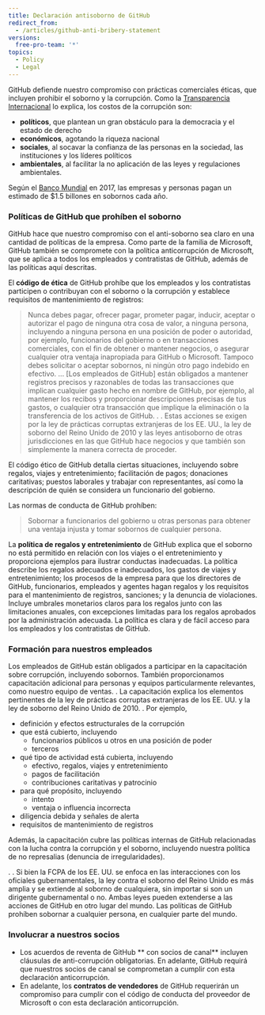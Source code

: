 ```yaml
---
title: Declaración antisoborno de GitHub
redirect_from:
  - /articles/github-anti-bribery-statement
versions:
  free-pro-team: '*'
topics:
  - Policy
  - Legal
---
```


GitHub defiende nuestro compromiso con prácticas comerciales éticas, que incluyen prohibir el soborno y la corrupción. Como la [Transparencia Internacional](https://www.transparency.org/what-is-corruption#costs-of-corruption) lo explica, los costos de la corrupción son:
- **políticos**, que plantean un gran obstáculo para la democracia y el estado de derecho
- **económicos**, agotando la riqueza nacional
- **sociales**, al socavar la confianza de las personas en la sociedad, las instituciones y los líderes políticos
- **ambientales**, al facilitar la no aplicación de las leyes y regulaciones ambientales.

Según el [Banco Mundial](https://www.worldbank.org/en/topic/governance/brief/anti-corruption) en 2017, las empresas y personas pagan un estimado de $1.5 billones en sobornos cada año.

### Políticas de GitHub que prohíben el soborno

GitHub hace que nuestro compromiso con el anti-soborno sea claro en una cantidad de políticas de la empresa. Como parte de la familia de Microsoft, GitHub también se compromete con la política anticorrupción de Microsoft, que se aplica a todos los empleados y contratistas de GitHub, además de las políticas aquí descritas.

El **código de ética** de GitHub prohíbe que los empleados y los contratistas participen o contribuyan con el soborno o la corrupción y establece requisitos de mantenimiento de registros:
> Nunca debes pagar, ofrecer pagar, prometer pagar, inducir, aceptar o autorizar el pago de ninguna otra cosa de valor, a ninguna persona, incluyendo a ninguna persona en una posición de poder o autoridad, por ejemplo, funcionarios del gobierno o en transacciones comerciales, con el fin de obtener o mantener negocios, o asegurar cualquier otra ventaja inapropiada para GitHub o Microsoft. Tampoco debes solicitar o aceptar sobornos, ni ningún otro pago indebido en efectivo. ... [Los empleados de GitHub] están obligados a mantener registros precisos y razonables de todas las transacciones que implican cualquier gasto hecho en nombre de GitHub, por ejemplo, al mantener los recibos y proporcionar descripciones precisas de tus gastos, o cualquier otra transacción que implique la eliminación o la transferencia de los activos de GitHub. . . Estas acciones se exigen por la ley de prácticas corruptas extranjeras de los EE. UU., la ley de soborno del Reino Unido de 2010 y las leyes antisoborno de otras jurisdicciones en las que GitHub hace negocios y que también son simplemente la manera correcta de proceder.

El código ético de GitHub detalla ciertas situaciones, incluyendo sobre regalos, viajes y entretenimiento; facilitación de pagos; donaciones caritativas; puestos laborales y trabajar con representantes, así como la descripción de quién se considera un funcionario del gobierno.

Las normas de conducta de GitHub prohíben:
> Sobornar a funcionarios del gobierno u otras personas para obtener una ventaja injusta y tomar sobornos de cualquier persona.

La **política de regalos y entretenimiento** de GitHub explica que el soborno no está permitido en relación con los viajes o el entretenimiento y proporciona ejemplos para ilustrar conductas inadecuadas. La política describe los regalos adecuados e inadecuados, los gastos de viajes y entretenimiento; los procesos de la empresa para que los directores de GitHub, funcionarios, empleados y agentes hagan regalos y los requisitos para el mantenimiento de registros, sanciones; y la denuncia de violaciones. Incluye umbrales monetarios claros para los regalos junto con las limitaciones anuales, con excepciones limitadas para los regalos aprobados por la administración adecuada. La política es clara y de fácil acceso para los empleados y los contratistas de GitHub.

### Formación para nuestros empleados

Los empleados de GitHub están obligados a participar en la capacitación sobre corrupción, incluyendo sobornos. También proporcionamos capacitación adicional para personas y equipos particularmente relevantes, como nuestro equipo de ventas. . La capacitación explica los elementos pertinentes de la ley de prácticas corruptas extranjeras de los EE. UU. y la ley de soborno del Reino Unido de 2010. . Por ejemplo,
- definición y efectos estructurales de la corrupción
- que está cubierto, incluyendo
   - funcionarios públicos u otros en una posición de poder
   - terceros
- qué tipo de actividad está cubierta, incluyendo
   - efectivo, regalos, viajes y entretenimiento
   - pagos de facilitación
   - contribuciones caritativas y patrocinio
- para qué propósito, incluyendo
   - intento
   - ventaja o influencia incorrecta
- diligencia debida y señales de alerta
- requisitos de mantenimiento de registros

Además, la capacitación cubre las políticas internas de GitHub relacionadas con la lucha contra la corrupción y el soborno, incluyendo nuestra política de no represalias (denuncia de irregularidades).

. . Si bien la FCPA de los EE. UU. se enfoca en las interacciones con los oficiales gubernamentales, la ley contra el soborno del Reino Unido es más amplia y se extiende al soborno de cualquiera, sin importar si son un dirigente gubernamental o no. Ambas leyes pueden extenderse a las acciones de GitHub en otro lugar del mundo. Las políticas de GitHub prohíben sobornar a cualquier persona, en cualquier parte del mundo.

### Involucrar a nuestros socios
- Los acuerdos de reventa de GitHub ** con socios de canal** incluyen cláusulas de anti-corrupción obligatorias. En adelante, GitHub requirá que nuestros socios de canal se comprometan a cumplir con esta declaración anticorrupción.
- En adelante, los **contratos de vendedores** de GitHub requerirán un compromiso para cumplir con el código de conducta del proveedor de Microsoft o con esta declaración anticorrupción.
